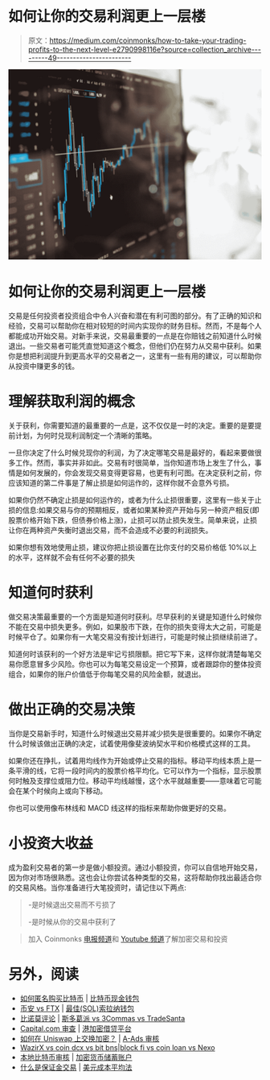 # 如何让你的交易利润更上一层楼

> 原文：<https://medium.com/coinmonks/how-to-take-your-trading-profits-to-the-next-level-e2790998116e?source=collection_archive---------49----------------------->

![](img/1dd9b9d95155f60b11da21f9f122c3e0.png)

# 如何让你的交易利润更上一层楼

交易是任何投资者投资组合中令人兴奋和潜在有利可图的部分。有了正确的知识和经验，交易可以帮助你在相对较短的时间内实现你的财务目标。然而，不是每个人都能成功开始交易。对新手来说，交易最重要的一点是在你赔钱之前知道什么时候退出。一些交易者可能凭直觉知道这个概念，但他们仍在努力从交易中获利。如果你是想把利润提升到更高水平的交易者之一，这里有一些有用的建议，可以帮助你从投资中赚更多的钱。

# 理解获取利润的概念

关于获利，你需要知道的最重要的一点是，这不仅仅是一时的决定。重要的是要提前计划，为何时兑现利润制定一个清晰的策略。

一旦你决定了什么时候兑现你的利润，为了决定哪笔交易是最好的，看起来要做很多工作。然而，事实并非如此。交易有时很简单，当你知道市场上发生了什么，事情是如何发展的，你会发现交易变得更容易，也更有利可图。在决定获利之前，你应该知道的第二件事是了解止损是如何运作的，这样你就不会意外亏损。

如果你仍然不确定止损是如何运作的，或者为什么止损很重要，这里有一些关于止损的信息:如果交易与你的预期相反，或者如果某种资产开始与另一种资产相反(即股票价格开始下跌，但债券价格上涨)，止损可以防止损失发生。简单来说，止损让你在两种资产失衡时退出交易，而不会造成不必要的利润损失。

如果你想有效地使用止损，建议你把止损设置在比你支付的交易价格低 10%以上的水平，这样就不会有任何不必要的损失

# 知道何时获利

做交易决策最重要的一个方面是知道何时获利。尽早获利的关键是知道什么时候你不能在交易中损失更多。例如，如果股市下跌，在你的损失变得太大之前，可能是时候平仓了。如果你有一大笔交易没有按计划进行，可能是时候止损继续前进了。

知道何时该获利的一个好方法是牢记亏损限额。把它写下来，这样你就清楚每笔交易你愿意冒多少风险。你也可以为每笔交易设定一个预算，或者跟踪你的整体投资组合，如果你的账户价值低于你每笔交易的风险金额，就退出。

# 做出正确的交易决策

当你是交易新手时，知道什么时候退出交易并减少损失是很重要的。如果你不确定什么时候该做出正确的决定，试着使用像斐波纳契水平和价格模式这样的工具。

如果你还在挣扎，试着用均线作为开始或停止交易的指标。移动平均线本质上是一条平滑的线，它将一段时间内的股票价格平均化。它可以作为一个指标，显示股票何时触及支撑位或阻力位。移动平均线越慢，这个水平就越重要——意味着它可能会在某个时候向上或向下移动。

你也可以使用像布林线和 MACD 线这样的指标来帮助你做更好的交易。

# 小投资大收益

成为盈利交易者的第一步是做小额投资。通过小额投资，你可以自信地开始交易，因为你对市场很熟悉。这也会让你尝试各种类型的交易，这将帮助你找出最适合你的交易风格。当你准备进行大笔投资时，请记住以下两点:

> -是时候退出交易而不亏损了
> 
> -是时候从你的交易中获利了

> 加入 Coinmonks [电报频道](https://t.me/coincodecap)和 [Youtube 频道](https://www.youtube.com/c/coinmonks/videos)了解加密交易和投资

# 另外，阅读

*   [如何匿名购买比特币](https://coincodecap.com/buy-bitcoin-anonymously) | [比特币现金钱包](https://coincodecap.com/bitcoin-cash-wallets)
*   [币安 vs FTX](https://coincodecap.com/binance-vs-ftx) | [最佳(SOL)索拉纳钱包](https://coincodecap.com/solana-wallets)
*   [比诺莫评论](https://coincodecap.com/binomo-review) | [斯多葛派 vs 3Commas vs TradeSanta](https://coincodecap.com/stoic-vs-3commas-vs-tradesanta)
*   [Capital.com 审查](https://coincodecap.com/capital-com-review) | [港加密借贷平台](https://coincodecap.com/crypto-lending-hong-kong)
*   [如何在 Uniswap 上交换加密？](https://coincodecap.com/swap-crypto-on-uniswap) | [A-Ads 审核](https://coincodecap.com/a-ads-review)
*   [WazirX vs coin dcx vs bit bns](/coinmonks/wazirx-vs-coindcx-vs-bitbns-149f4f19a2f1)|[block fi vs coin loan vs Nexo](/coinmonks/blockfi-vs-coinloan-vs-nexo-cb624635230d)
*   [本地比特币审核](/coinmonks/localbitcoins-review-6cc001c6ed56) | [加密货币储蓄账户](https://coincodecap.com/cryptocurrency-savings-accounts)
*   [什么是保证金交易](https://coincodecap.com/margin-trading) | [美元成本平均法](https://coincodecap.com/dca)